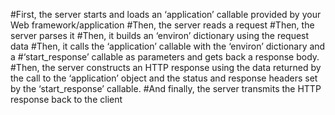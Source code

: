 #First, the server starts and loads an ‘application’ callable provided by your Web framework/application
#Then, the server reads a request
#Then, the server parses it
#Then, it builds an ‘environ’ dictionary using the request data
#Then, it calls the ‘application’ callable with the ‘environ’ dictionary and a #‘start_response’ callable as parameters and gets back a response body.
#Then, the server constructs an HTTP response using the data returned by the call to the ‘application’ object and the status and response headers set by the ‘start_response’ callable.
#And finally, the server transmits the HTTP response back to the client